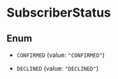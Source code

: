 

# SubscriberStatus

## Enum


* `CONFIRMED` (value: `"CONFIRMED"`)

* `DECLINED` (value: `"DECLINED"`)



